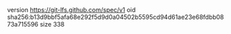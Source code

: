 version https://git-lfs.github.com/spec/v1
oid sha256:b13d9bbf5afa68e292f5d9d0a04502b5595cd94d61ae23e68fdbb0873a715596
size 338
